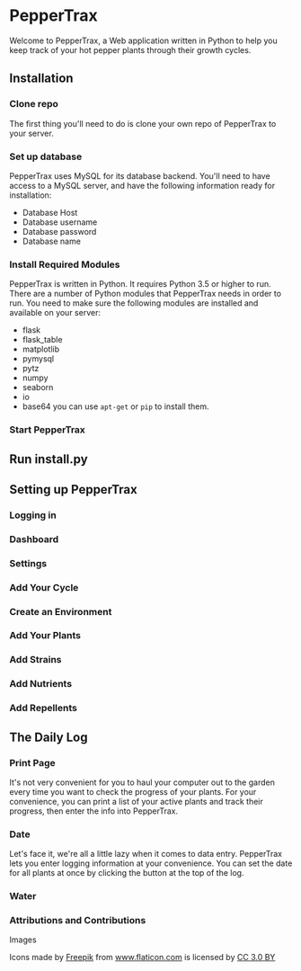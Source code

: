 # PepperTrax

Welcome to PepperTrax, a Web application written in Python to help you keep track of your hot pepper plants through their growth cycles.

## Installation
### Clone repo
The first thing you'll need to do is clone your own repo of PepperTrax to your server.

### Set up database
PepperTrax uses MySQL for its database backend. You'll need to have access to a MySQL server, and have the following information ready for installation:
- Database Host
- Database username
- Database password
- Database name

### Install Required Modules
PepperTrax is written in Python. It requires Python 3.5 or higher to run. There are a number of Python modules that PepperTrax needs in order to run. You need to make sure the following modules are installed and available on your server:
- flask
- flask_table
- matplotlib
- pymysql
- pytz
- numpy
- seaborn
- io
- base64
you can use `apt-get` or `pip` to install them.

### Start PepperTrax

## Run install.py

## Setting up PepperTrax
### Logging in
### Dashboard
### Settings
### Add Your Cycle
### Create an Environment
### Add Your Plants
### Add Strains
### Add Nutrients
### Add Repellents

## The Daily Log

### Print Page
It's not very convenient for you to haul your computer out to the garden every time you want to check the progress of your plants. For your convenience, you can print a list of your active plants and track their progress, then enter the info into PepperTrax.

### Date
Let's face it, we're all a little lazy when it comes to data entry. PepperTrax lets you enter logging information at your convenience. You can set the date for all plants at once by clicking the button at the top of the log.

### Water

### Attributions and Contributions
Images <div>Icons made by <a href="https://www.flaticon.com/authors/freepik" title="Freepik">Freepik</a> from <a href="https://www.flaticon.com/"             title="Flaticon">www.flaticon.com</a> is licensed by <a href="http://creativecommons.org/licenses/by/3.0/"             title="Creative Commons BY 3.0" target="_blank">CC 3.0 BY</a></div>
